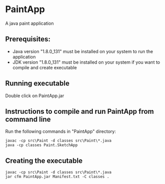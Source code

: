 # PaintApp
A java paint application

## Prerequisites:

* Java version "1.8.0_131" must be installed on your system to run the application
* JDK version "1.8.0_131" must be installed on your system if you want to compile and create executable

## Running executable
Double click on PaintApp.jar

## Instructions to compile and run PaintApp from command line

Run the following commands in "PaintApp" directory:

```
javac -cp src\Paint -d classes src\Paint\*.java
java -cp classes Paint.SketchApp
```

## Creating the executable
```
javac -cp src\Paint -d classes src\Paint\*.java
jar cfm PaintApp.jar Manifest.txt -C classes .
```